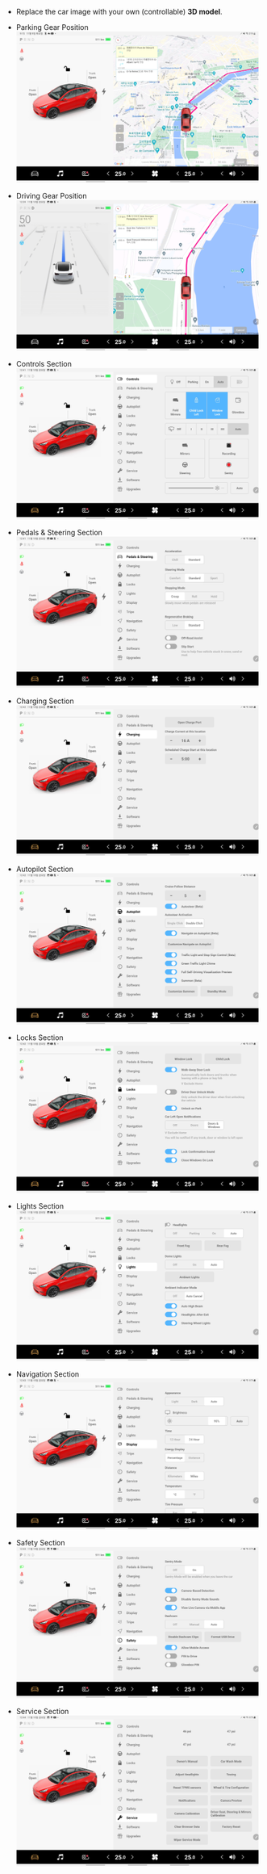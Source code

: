 * Replace the car image with your own (controllable) **3D model**.

- Parking Gear Position
  ![Parking](./Screenshot_20231109_091538_VirtualDashboard.jpg)

- Driving Gear Position
  ![Driving](./Screenshot_20231110_003946_VirtualDashboard.jpg)

- Controls Section
  ![Controls](./Screenshot_20231110_004111_VirtualDashboard.jpg)

- Pedals & Steering Section
  ![Pedals](./Screenshot_20231110_004138_VirtualDashboard.jpg)

- Charging Section
  ![Charging](./Screenshot_20231110_004202_VirtualDashboard.jpg)

- Autopilot Section
  ![Autopilot](./Screenshot_20231110_004227_VirtualDashboard.jpg)

- Locks Section
  ![Locks](./Screenshot_20231110_004240_VirtualDashboard.jpg)

- Lights Section
  ![Lights](./Screenshot_20231110_004253_VirtualDashboard.jpg)

- Navigation Section
  ![Navigation](./Screenshot_20231110_004301_VirtualDashboard.jpg)

- Safety Section
  ![Safety](./Screenshot_20231110_004400_VirtualDashboard.jpg)

- Service Section
  ![Service](./Screenshot_20231110_004423_VirtualDashboard.jpg)
